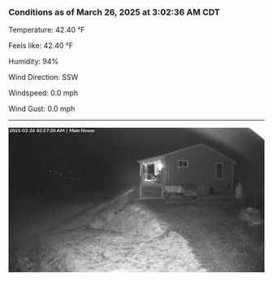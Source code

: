 ### Conditions as of March 26, 2025 at 3:02:36 AM CDT 

Temperature: 42.40 &deg;F

Feels like: 42.40 &deg;F

Humidity: 94%

Wind Direction: SSW

Windspeed: 0.0 mph

Wind Gust: 0.0 mph

---

<img src="./images/latest.jpeg"/>

